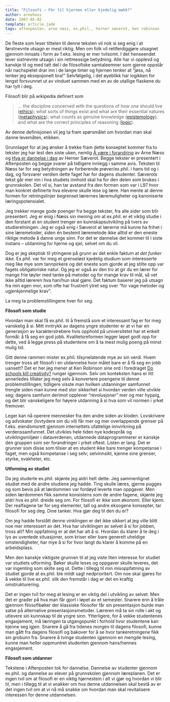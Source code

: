 ```yaml
---
title: "Filosofi – Fôr til hjernen eller kjedelig møkk?"
author: arnehass
date: 2007-05-02
template: article.jade
tags: aftenposten, arne næss, ex.phil., herner sæverot, ken robinson
---
```


<p>De fleste som leser tittelen til denne teksten vil nok si seg enig i at førstnevnte utsagn er mest riktig. Men om folk vil rettferdiggjøre utsagnet gjennom innsats i form av f.eks. lesing er mer tvilsomt. I det henseendet lever sistnevnte utsagn i sin rettmessige betydning. Alle har vi opplevd og kanskje til og med tatt del i de filosofiske samtaleemner som gjerne oppstår når nachspielet drar inn i de lange timer og hjernen tenker at “jøss, nå tenker jeg eksepsjonelt bra!” Selvfølgelig, i det øyeblikk har logikken for lengst forsvunnet ut av vinduet sammen med en av de utallige flaskene du har tylt i deg.</p>
<span class="more"></span>
<p>Filosofi blir på wikipedia definert som</p>
<blockquote cite="http://en.wikipedia.org/wiki/Philosophy"><p>… the discipline concerned with the questions of how one should live (<a title="Ethics" href="http://en.wikipedia.org/wiki/Ethics">ethics</a>); what sorts of things exist and what are their essential natures (<a title="Metaphysics" href="http://en.wikipedia.org/wiki/Metaphysics">metaphysics</a>); what counts as genuine knowledge (<a title="Epistemology" href="http://en.wikipedia.org/wiki/Epistemology">epistemology</a>); and what are the correct principles of reasoning (<a title="Logic" href="http://en.wikipedia.org/wiki/Logic">logic</a>).</p></blockquote>
<p>Av denne definisjonen vil jeg ta fram spørsmålet om hvordan man skal danne levemåten, etikken.</p>
<p>Grunnlaget for at jeg ønsker å trekke fram dette konseptet kommer fra to tekster jeg har lest den siste uken, nemlig <a href="http://www.aftenposten.no/meninger/kronikker/article1758522.ece">Å være i forandring</a> av Arne Næss og <a href="http://www.aftenposten.no/meninger/kronikker/article1765428.ece">Hva er dannelse i dag</a> av Herner Sæverot. Begge tekster er presentert i Aftenposten og begge svarer på tidligere innlegg i samme avis. Teksten til Næss tar for seg betydningen av forberende prøver/ex.phil. i hans tid og i dag, og forsvarer verdien dette faget har for dagens studenter. Sæverots tekst går mer inn i hva studiets innhold skal ha for den delen som brukes i grunnskolen. Det vil si, han tar avstand fra den formen som var i L97 hvor man konkret definerte hva elevene skulle lese og lære. Han mente at denne formen for retningslinjer begrenset lærernes læremuligheter og kanoniserte læringspotensialet.</p>
<p>Jeg trekker mange gode poenger fra begge tekster, fra alle sider som blir presentert. Jeg er enig i Næss sin mening om at ex.phil. er et viktig studie i den forstant at en student trenger en kunnskapsutvikling på tvers av studieretningen. Jeg er også enig i Sæverot at lærerne må kunne ha frihet i sine læremetoder, siden én bestemt læremetode ikke alltid er den eneste riktige metode å danne unge sinn. For det er dannelse det kommer til i siste instans – utdanning for hjerne og sjel, selvet om du vil.</p>
<p>Dog er jeg skeptisk til ytringene på grunn av det enkle faktum at <em>det funker ikke</em>. Ex.phil. var for meg et grenseløst kjedelig studium som interesserte meg like mye som tannpirkere og det eneste som gjorde at jeg stilte opp var fagets obligatoriske natur. Og jeg er også av den tro at gir du en lærer for mange frie tøyler med tanke på metoder og for mange krav til mål, så vet ikke alltid læreren hva han/hun skal gjøre. Det faktum baserer jeg på utsagn fra min egen mor, som ofte har frustrert ytret seg over “for vage metoder og ugjenkjennelige krav”.</p>
<p>La meg ta problemstillingene hver for seg.</p>
<p><strong>Filosofi som studie </strong></p>
<p>Hvordan man skal få ex.phil. til å fremstå som et interessant fag er for meg vanskelig å si. Mitt inntrykk av dagens yngre studenter er at vi har en generasjon av karakterstrebere hvis opphold på universitetet har et enkelt formål: å få seg en god jobb. Kvalitetsreformen legger løpet godt opp for dette, ved å legge press på studentene om å ta mest mulig poeng på minst mulig tid.</p>
<p>Gitt denne rammen mister ex.phil. tilsynelatende mye av sin verdi. Hvem trenger tross alt filosofi i en utdannelse hvor målet bare er å få seg en jobb uansett? Det er her jeg mener at Ken Robinson sine ord i foredraget <a href="http://www.ted.com/talks/view/id/66">Do schools kill creativity?</a> runger igjennom. Selv om konteksten hans er litt annerledes tillater jeg meg selv å konvertere poengene til denne problemstillingen; tidligere visste man hvilken utdanninger samfunnet trengte siden man kunne med stor sikkerhet si hvordan verden ville utvikle seg; dagens samfunn derimot opplever “revolusjoner” mer og mer hyppig, og det blir vanskeligere for høyere utdanning å si hva som vil normen i yrket fremover.</p>
<p>Leger kan nå operere mennesker fra den andre siden av kloden. Lovskrivere og advokater (lovtydere om du vil) får mer og mer overlappende grenser på f.eks. eiendomsrett gjennom internettets ufattelige innvirkning på verdenssamfunnet. Det utvikles hele tiden nye kodespråk og utviklingsmiljøer i dataverdenen, utdannede dataprogrammerer er kanskje den gruppen som ser forandringer i yrket oftest. Listen er lang. Det er grunner som disse som tilsier at en student ikke bare trenger kompetanse i faget, men også kompetanse i seg selv; selvinnsikt, kjenne sine grenser, styrke, svakheter, etc.</p>
<p><strong>Utforming av studiet</strong></p>
<p>Da jeg studerte ex.phil. skjønte jeg aldri helt dette. Jeg sammenlignet studiet med de andre studiene jeg hadde. Ting skulle læres, gjerne pugges og som bevis på at lærdommen var fordøyd leverte man oppgaver. Men siden lærdommen fikk samme konsistens som de andre fagene, skjønte jeg aldri hva ex.phil. dreide seg om. For filosofi er ikke som økonomi. Eller kjemi. Der realfagene tar for seg elementer, tall og andre eksogene konsepter, tar filosofi for seg deg. Dine tanker. Hva gjør deg til den du er?</p>
<p>Om jeg hadde forstått denne vinklingen er det ikke sikkert at jeg ville blitt noe mer interessert av det. Hva har utviklingen av selvet å si for jobben, tross alt? Min oppfatning er at det har alt å si. Hvordan du klarer å te deg i lys av uventede situasjoner, som kriser eller bare generelt uheldige omstendigheter, har mye å si for hvor langt du klarer å komme på en arbeidsplass.</p>
<p>Men den kanskje viktigste grunnen til at jeg viste liten interesse for studiet var studiets utforming. Bøker skulle leses og oppgaver skulle leveres, det var ingenting som skilte seg ut. Dette i tillegg til min misoppfatning av studiet gjorde at ex.phil. ble mildt sagt nedprioritert. Om noe skal gjøres for å vekke til live ex.phil. slik den fremstår i dag er det en kraftig omstrukturering.</p>
<p>Det er ingen tvil for meg at lesing er en viktig del i utvikling av selvet. Men det er grader på hva man får gjort i løpet av et semester. Snarere enn å tråle gjennom filosofibøker der klassiske filosofer får sin presentasjon burde man satse på alternative presentasjonsmetoder. Læreren må ta sin rolle i akt og utlevere sin kunnskap til de yngre sinn. Ytterligere, for å vekke studentenes engasjement, må læringen ta utgangspunkt i forhold hvor studentene kan kjenne seg igjen. Snarere å gå fra tidenes morgen til dagens filosofi, kunne man gått fra dagens filosofi og bakover for å se hvor tankeretningene fikk sin grobunn fra. Snarere å tvinge studenten igjennom en mengde lesing, kunne man heller oppmuntret studenten gjennom hans/hennes engasjement.</p>
<p><strong>Filosofi som utdanner</strong></p>
<p>Tekstene i Aftenposten tok for dannelse. Dannelse av studenter gjennom ex.phil. og dannelse av elever på grunnskolen gjennom læreplanen. Det er ingen tvil om at filosofi er en viktig hjørnestein i alt vi gjør og hvordan vi blir til, men i tillegg til at vi snakker om hva denne utdannelsen skal bestå av er det ingen tvil om at vi nå må snakke om hvordan man skal revitalisere interessen for denne utdannelsen.</p>

